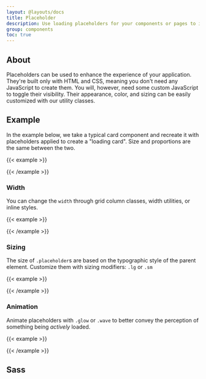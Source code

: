 ```yaml
---
layout: @layouts/docs
title: Placeholder
description: Use loading placeholders for your components or pages to indicate something may still be loading.
group: components
toc: true
---
```


## About

Placeholders can be used to enhance the experience of your application. They're built only with HTML and CSS, meaning you don't need any JavaScript to create them. You will, however, need some custom JavaScript to toggle their visibility. Their appearance, color, and sizing can be easily customized with our utility classes.

## Example

In the example below, we take a typical card component and recreate it with placeholders applied to create a "loading card". Size and proportions are the same between the two.

{{< example >}}
<div class="placeholder" aria-hidden="true">
    <div class="row">
        <div class="col-4">
            <span class="el lg"></span>
        </div>
    </div>
    <span class="el"></span>
    <span class="el"></span>
    <span class="el"></span>
    <span class="el"></span>
    <span class="el"></span>
</div>
{{< /example >}}

### Width

You can change the `width` through grid column classes, width utilities, or inline styles.

{{< example >}}
<div class="placeholder" aria-hidden="true">
    <span class="el"></span>
    <span class="el"></span>
    <span class="el" style="width: 25%;"></span>
</div>
{{< /example >}}


### Sizing

The size of `.placeholder`s are based on the typographic style of the parent element. Customize them with sizing modifiers: `.lg` or `.sm`

{{< example >}}
<div class="placeholder" aria-hidden="true">
    <span class="el lg"></span>
    <span class="el"></span>
    <span class="el sm"></span>
</div>
{{< /example >}}

### Animation

Animate placeholders with `.glow` or `.wave` to better convey the perception of something being _actively_ loaded.

{{< example >}}

<p class="placeholder glow">
    <span class="el"></span>
    <span class="el"></span>
    <span class="el"></span>
</p>

<p class="placeholder wave">
    <span class="el"></span>
    <span class="el"></span>
    <span class="el"></span>
</p>
{{< /example >}}

## Sass
